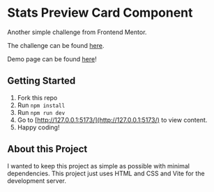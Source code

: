 # Stats Preview Card Component

Another simple challenge from Frontend Mentor.

The challenge can be found [here](https://www.frontendmentor.io/challenges/stats-preview-card-component-8JqbgoU62).

Demo page can be found [here](https://davinaleong.github.io/fem-stats-preview-card-component/)!

## Getting Started

1. Fork this repo
2. Run `npm install`
3. Run `npm run dev`
4. Go to [http://127.0.0.1:5173/](http://127.0.0.1:5173/) to view content.
5. Happy coding!

## About this Project

I wanted to keep this project as simple as possible with minimal dependencies. This project just uses HTML and CSS and Vite for the development server.
